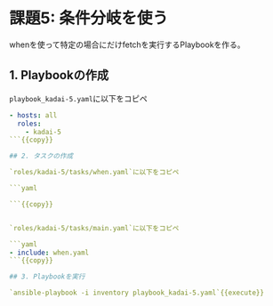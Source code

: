 # 課題5: 条件分岐を使う

whenを使って特定の場合にだけfetchを実行するPlaybookを作る。

## 1. Playbookの作成

`playbook_kadai-5.yaml`に以下をコピペ

```yaml
- hosts: all
  roles:
    - kadai-5
```{{copy}}

## 2. タスクの作成

`roles/kadai-5/tasks/when.yaml`に以下をコピペ

```yaml

```{{copy}}


`roles/kadai-5/tasks/main.yaml`に以下をコピペ

```yaml
- include: when.yaml
```{{copy}}

## 3. Playbookを実行

`ansible-playbook -i inventory playbook_kadai-5.yaml`{{execute}}
